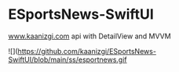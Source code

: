 # ESportsNews-SwiftUI
www.kaanizgi.com api with DetailView and MVVM



![](https://github.com/kaanizgi/ESportsNews-SwiftUI/blob/main/ss/esportnews.gif

